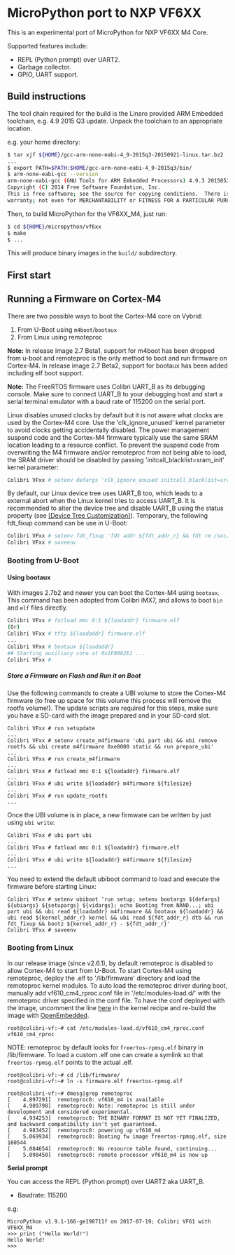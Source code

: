 MicroPython port to NXP VF6XX
=============================

This is an experimental port of MicroPython for NXP VF6XX M4 Core.

Supported features include:
- REPL (Python prompt) over UART2.
- Garbage collector.
- GPIO, UART support.

Build instructions
------------------

The tool chain required for the build is the Linaro provided ARM Embedded toolchain, e.g. 4.9 2015 Q3 update. Unpack the toolchain to an appropriate location.

e.g. your home directory:

```bash
$ tar xjf ${HOME}/gcc-arm-none-eabi-4_9-2015q3-20150921-linux.tar.bz2
...
$ export PATH=$PATH:$HOME/gcc-arm-none-eabi-4_9-2015q3/bin/
$ arm-none-eabi-gcc --version
arm-none-eabi-gcc (GNU Tools for ARM Embedded Processors) 4.9.3 20150529 (release) [ARM/embedded-4_9-branch revision 227977]
Copyright (C) 2014 Free Software Foundation, Inc.
This is free software; see the source for copying conditions.  There is NO
warranty; not even for MERCHANTABILITY or FITNESS FOR A PARTICULAR PURPOSE.
```

Then, to build MicroPython for the VF6XX_M4, just run:
```bash
$ cd ${HOME}/micropython/vf6xx
$ make
$ ...
```
This will produce binary images in the `build/` subdirectory.

First start
-----------

## Running a Firmware on Cortex-M4 ##

There are two possible ways to boot the Cortex-M4 core on Vybrid:

1. From U-Boot using `m4boot`/`bootaux`
2. From Linux using remoteproc

**Note:**
In release image 2.7 Beta1, support for m4boot has been dropped from u-boot and remoteproc is the only method to boot and run firmware on Cortex-M4.
In release image 2.7 Beta2, support for bootaux has been added including elf boot support.

**Note:**
The FreeRTOS firmware uses Colibri UART_B as its debugging console. Make sure to connect UART_B to your debugging host and start a serial terminal emulator with a baud rate of 115200 on the serial port.

Linux disables unused clocks by default but it is not aware what clocks are used by the Cortex-M4 core. Use the 'clk_ignore_unused' kernel parameter to avoid clocks getting accidentally disabled. The power management suspend code and the Cortex-M4 firmware typically use the same SRAM location leading to a resource conflict. To prevent the suspend code from overwriting the M4 firmware and/or remoteproc from not being able to load, the SRAM driver should be disabled by passing 'initcall_blacklist=sram_init' kernel parameter:

```bash
Colibri VFxx # setenv defargs 'clk_ignore_unused initcall_blacklist=sram_init'
```

By default, our Linux device tree uses UART_B too, which leads to a external abort when the Linux kernel tries to access UART_B. It is recommended to alter the device tree and disable UART_B using the status property (see [[Device Tree Customization]](901439e4-9c90-11e4-8c91-9e9dd95319f8)). Temporary, the following fdt_fixup command can be use in U-Boot:

```bash
Colibri VFxx # setenv fdt_fixup 'fdt addr ${fdt_addr_r} && fdt rm /soc/aips-bus@40000000/serial@40029000'
Colibri VFxx # saveenv
```

### Booting from U-Boot ###

#### Using bootaux ####

With images 2.7b2 and newer you can boot the Cortex-M4 using `bootaux`. This command has been adopted from Colibri iMX7, and allows to boot `bin` and `elf` files directly.

```bash
Colibri VFxx # fatload mmc 0:1 ${loadaddr} firmware.elf
(Or)
Colibri VFxx # tftp ${loadaddr} firmware.elf
...
Colibri VFxx # bootaux ${loadaddr}
## Starting auxiliary core at 0x1F0002E1 ...
Colibri VFxx #
```

##### Store a Firmware on Flash and Run it on Boot #####

Use the following commands to create a UBI volume to store the Cortex-M4 firmware (to free up space for this volume this process will remove the rootfs volume!). The update scripts are required for this steps, make sure you have a SD-card with the image prepared and in your SD-card slot.

```
Colibri VFxx # run setupdate
...
Colibri VFxx # setenv create_m4firmware 'ubi part ubi && ubi remove rootfs && ubi create m4firmware 0xe0000 static && run prepare_ubi'
...
Colibri VFxx # run create_m4firmware
...
Colibri VFxx # fatload mmc 0:1 ${loadaddr} firmware.elf
...
Colibri VFxx # ubi write ${loadaddr} m4firmware ${filesize}
...
Colibri VFxx # run update_rootfs
...
```

Once the UBI volume is in place, a new firmware can be written by just using `ubi write`:

```
Colibri VFxx # ubi part ubi
...
Colibri VFxx # fatload mmc 0:1 ${loadaddr} firmware.elf
...
Colibri VFxx # ubi write ${loadaddr} m4firmware ${filesize}
...
```

You need to extend the default ubiboot command to load and execute the firmware before starting Linux:

```
Colibri VFxx # setenv ubiboot 'run setup; setenv bootargs ${defargs} ${ubiargs} ${setupargs} ${vidargs}; echo Booting from NAND...; ubi part ubi && ubi read ${loadaddr} m4firmware && bootaux ${loadaddr} && ubi read ${kernel_addr_r} kernel && ubi read ${fdt_addr_r} dtb && run fdt_fixup && bootz ${kernel_addr_r} - ${fdt_addr_r}'
Colibri VFxx # saveenv
```

### Booting from Linux ###

In our release image (since v2.6.1), by default remoteproc is disabled to allow Cortex-M4 to start from U-Boot. To start Cortex-M4 using remoteproc, deploy the .elf to '/lib/firmware' directory and load the remoteproc kernel modules. To auto load the remoteproc driver during boot, manually add vf610_cm4_rproc.conf file in '/etc/modules-load.d/'
with the remoteproc driver specified in the conf file. To have the conf deployed with the image, uncomment the line [here](http://git.toradex.com/cgit/meta-toradex-nxp.git/tree/recipes-kernel/linux/linux-toradex_4.4.bb?h=jethro-next&id=624df62851d3b80cac0a2c9ac7745c91ebe0fe81#n16 "") in the kernel recipe and re-build the image with [OpenEmbedded](http://developer.toradex.com/knowledge-base/board-support-package/openembedded-(core) "").
```
root@colibri-vf:~# cat /etc/modules-load.d/vf610_cm4_rproc.conf
vf610_cm4_rproc
```

NOTE: remoteproc by default looks for `freertos-rpmsg.elf` binary in /lib/firmware.
To load a custom .elf one can create a symlink so that `freertos-rpmsg.elf` points to the actual .elf.

```
root@colibri-vf:~# cd /lib/firmware/
root@colibri-vf:~# ln -s firmware.elf freertos-rpmsg.elf
```

```
root@colibri-vf:~# dmesg|grep remoteproc
[    4.897291]  remoteproc0: vf610_m4 is available
[    4.909798]  remoteproc0: Note: remoteproc is still under development and considered experimental.
[    4.934253]  remoteproc0: THE BINARY FORMAT IS NOT YET FINALIZED, and backward compatibility isn't yet guaranteed.
[    4.983452]  remoteproc0: powering up vf610_m4
[    5.069934]  remoteproc0: Booting fw image freertos-rpmsg.elf, size 160544
[    5.084654]  remoteproc0: No resource table found, continuing...
[    5.098450]  remoteproc0: remote processor vf610_m4 is now up
```

__Serial prompt__

You can access the REPL (Python prompt) over UART2 aka UART_B.
- Baudrate: 115200

e.g:
```
MicroPython v1.9.1-166-ge190711f on 2017-07-19; Colibri VF61 with VF6XX_M4
>>> print ("Hello World!")
Hello World!
>>>
```
